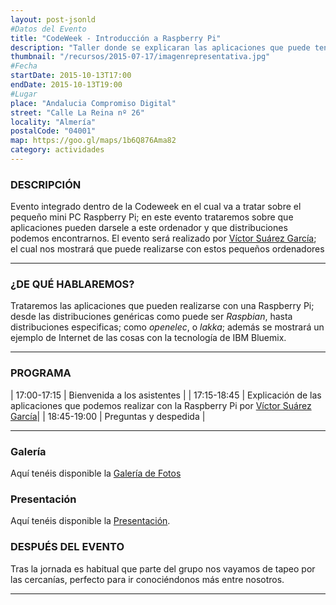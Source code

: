 ```yaml
---
layout: post-jsonld
#Datos del Evento
title: "CodeWeek - Introducción a Raspberry Pi"
description: "Taller donde se explicaran las aplicaciones que puede tener la Raspberry Pi"
thumbnail: "/recursos/2015-07-17/imagenrepresentativa.jpg"
#Fecha
startDate: 2015-10-13T17:00
endDate: 2015-10-13T19:00
#Lugar
place: "Andalucia Compromiso Digital"
street: "Calle La Reina nº 26"
locality: "Almería"
postalCode: "04001"
map: https://goo.gl/maps/1b6Q876Ama82
category: actividades
---
```


### DESCRIPCIÓN

Evento integrado dentro de la Codeweek en el cual va a tratar sobre el pequeño mini PC Raspberry Pi; en este evento trataremos sobre que aplicaciones pueden darsele a este ordenador y que distribuciones podemos encontrarnos. El evento será realizado por [Víctor Suárez García](http://twitter.com/zerasul); el cual nos mostrará que puede realizarse con estos pequeños ordenadores

---

### ¿DE QUÉ HABLAREMOS?

Trataremos las aplicaciones que pueden realizarse con una Raspberry Pi; desde las distribuciones genéricas como puede ser _Raspbian_, hasta distribuciones especificas; como _openelec_, o _lakka_; además se mostrará un ejemplo de Internet de las cosas con la tecnología de IBM Bluemix.

---


### PROGRAMA


| 17:00-17:15   | Bienvenida a los asistentes  |
| 17:15-18:45   | Explicación de las aplicaciones que podemos realizar con la Raspberry Pi por [Víctor Suárez García](http://twitter.com/zerasul)|
| 18:45-19:00 	| Preguntas y despedida |

---


### Galería

Aquí tenéis disponible la [Galería de Fotos][2]

### Presentación

Aquí tenéis disponible la [Presentación](/recursos/intropi.pdf).

### DESPUÉS DEL EVENTO

Tras la jornada es habitual que parte del grupo nos vayamos de tapeo por las cercanías, perfecto para ir conociéndonos más entre nosotros.

---

[2]: https://goo.gl/photos/maydKq3XpXKwMYZRA

